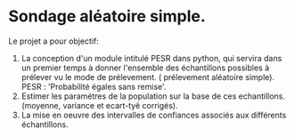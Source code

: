 # Sondage aléatoire simple.

Le projet a pour objectif:

1. La conception d'un module intitulé PESR  dans python, qui servira dans un premier temps à donner l'ensemble des échantillons possibles à prélever vu le mode de prélevement. 
( prélevement aléatoire simple).
PESR : 'Probabilité égales sans remise'.
2.  Estimer les paramétres de la population sur la base de ces echantillons. (moyenne, variance et ecart-tyê corrigés).
3.  La mise en oeuvre des intervalles de confiances associés aux différents échantillons.






